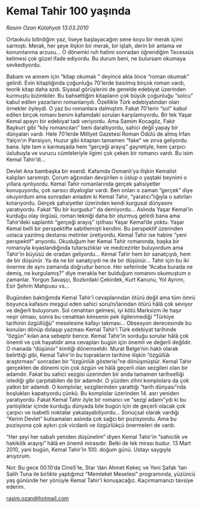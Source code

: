 # Kemal Tahir 100 yaşında

*Rasim Ozan Kütahyalı 13.03.2010*

<div class="yazi"><p>Ortaokulu bitirdiğim yaz, liseye başlayacağım sene koyu bir merak içimi sarmıştı. Merak, her şeye ilişkin bir merak, bir iştah, derin bir anlama ve konumlanma arzusu... O dönemki ruh halimi sonradan öğrendiğim Tecessüs kelimesi çok güzel ifade ediyordu. Bu durum beni, ne bulursam okumaya sevkediyordu.</p>
<p>Babam ve annem için “kitap okumak “ deyince akla önce “roman okumak” gelirdi. Evin kitaplığında çoğunluğu 70’lerde basılmış birçok roman vardı, teorik kitap daha azdı. Siyasal görüşlerini de genelde edebiyat üzerinden kurmuştu bizimkiler. Bu bahsettiğim kitapların çok büyük çoğunluğu “solcu” kabul edilen yazarların romanlarıydı. Özellikle Türk edebiyatından olan örnekler öyleydi. O yaz bu romanlara dalmıştım. Fakat 70’lerin “sol” kabul edilen birçok romanı benim kafamdaki soruları karşılamıyordu. Bir tek Yaşar Kemal apayrı bir edebiyat tadı veriyordu. Ama Samim Kocagöz, Fakir Baykurt gibi “köy romancıları” beni daraltıyordu, sahici değil yapay bir dünyaları vardı. Hele 70’lerde Milliyet Gazetesi Roman Ödülü de almış İrfan Yalçın’ın Pansiyon, Huzur gibi kitapları tamamen “fake” ve zırva geliyordu bana. İşte tam o karmaşada hem “gerçeği arayış” gayretiyle, hem çarpıcı üslubuyla ve vurucu cümleleriyle ilgimi çok çeken bir romancı vardı. Bu isim Kemal Tahir’di...</p>
<p>Devlet Ana bambaşka bir eserdi. Kafamda Osmanlı’ya ilişkin Kemalist kalıpları sarsmıştı. Çorum ağzından devşirilen o üslup o yaştaki beynimi o yıllara ışınlıyordu. Kemal Tahir romanlarında gerçek şahsiyetler konuşuyordu, çok sarsıcı diyaloglar vardı. Ben onları o zaman “gerçek” diye okuyordum ama sonradan anladım ki Kemal Tahir, “yaratıcı”lığıyla o satırları kotarıyordu. Gerçek şahsiyetler üzerinden kendi kurgusal dünyasını yaratıyordu. Fakat “Bu bir kurgudur” da demiyordu... Aslında Yaşar Kemal’in kurduğu olay örgüsü, roman tekniği daha bir oturmuş gelirdi bana ama Tahir’deki saplantılı “gerçeği arayış” iştihası Yaşar Kemal’de yoktu. Yaşar Kemal belli bir perspektifte sabitlemişti kendini. Bu perspektif üzerinden ustaca yazılmış destansı metinler üretiyordu. Kemal Tahir ise habire “yeni perspektif” arıyordu. Okuduğum her Kemal Tahir romanında, başka bir romanıyla kıyaslandığında tutarsızlıklar ve medcezirler buluyordum ama Tahir’in büyüsü de oradan geliyordu... Kemal Tahir hem bir sanatçıydı, hem de bir düşünür. Ya da ne bir sanatçıydı ne de bir düşünür... Tahir için bu iki önerme de aynı zamanda doğrudur bence. Her seferinde “Acaba burada ne demiş, ne kurgulamış?” diye merakla her bulduğum romanını okumuştum o zamanlar. Yorgun Savaşçı, Bozkırdaki Çekirdek, Kurt Kanunu, Yol Ayrımı, Esir Şehrin Mahpusu vs...</p>
<p>Bugünden baktığımda Kemal Tahir’i cevaplarından ötürü değil ama tüm ömrü boyunca kafasını meşgul eden sahici soru/n/larından ötürü hâlâ çok seviyor ve değerli buluyorum. Sol cenahtan gelmesi, iyi kötü Marksizm ile haşır neşir olması, sonra bu cenahtan kimsenin pek ilgilenmediği “Türkiye tarihinin özgüllüğü” meselesine kafayı takması... Obsesyon derecesinde bu konuları dönüp dolaşıp yazması Kemal Tahir’i Türk edebiyat tarihinde “özgün” kılan ana sebeptir bence. Kemal Tahir’in sorduğu sorular hâlâ çok önemli ve çok hayatidir ama cevapları bugün için önemli ve değerli değildir. O manada “düşünür” kimliği dönemseldir. Murat Belge’nin haklı olarak belirttiği gibi, Kemal Tahir’in bu toprakların tarihine ilişkin “özgüllük araştırması” sonradan bir “özgünlük gösterisi”ne dönüşmüştür. Kemal Tahir gerçekten de dönemi için çok özgün ve hâlâ geçerli olan sezgileri olan bir adamdır. Fakat bu sahici sezgisi üzerinden bir anda tamamen tarihselliği istediği gibi çarpıtabilen de bir adamdır. O yüzden zihni komplolara da çok yatkın bir adamdı. O komplolar, sezgilerinden yarattığı “tarih dünyası”nda boşlukları kapatıyordu çünkü. Bu komplolar üzerinden 14. asrı yeniden yaratıyordu. Fakat Kemal Tahir öyle bir romancı ve “sezgi adamı”ydı ki bu yanlışlıklar içinde kurduğu dünyada bile bugün için de geçerli olacak çok çarpıcı ve isabetli noktalar yakalayabiliyordu... Sonuçsal olarak vardığı “Kerim Devlet” kutsamaları aslında çok sağcı bir pozisyondu. Ama bu pozisyona çok aykırı çok vicdanlı ve özgürlükçü önermeleri de vardı.</p>
<p>“Her şeyi her sabah yeniden düşünelim” diyen Kemal Tahir’in “sahicilik ve hakikilik arayışı” hâlâ en önemli mirasıdır. Belki de tek mirası budur. 13 Mart 2010, yani bugün, Kemal Tahir’in 100. doğum günü. Ustayı saygıyla anıyorum.</p>
<p>Not: Bu gece 00.10’da Cine5’te, Star ’dan Ahmet Kekeç ve Yeni Şafak ’tan Salih Tuna ile birlikte yaptığımız “Memleket Meselesi” programında, yüzüncü yaş gününde her yönüyle Kemal Tahir’i konuşacağız. Kaçırmamanızı tavsiye ederim.</p>
<p><a href="mailto:rasim.ozan@hotmail.com">rasim.ozan@hotmail.com</a></p>
</div>
